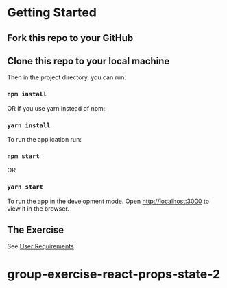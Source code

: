 # Getting Started 

## Fork this repo to your GitHub

## Clone this repo to your local machine

Then in the project directory, you can run:

### `npm install`

OR if you use yarn instead of npm:

### `yarn install`

To run the application run:

### `npm start`

OR

### `yarn start`

To run the app in the development mode.
Open [http://localhost:3000](http://localhost:3000) to view it in the browser.

## The Exercise

See [User Requirements](./user_requirements/user_requirements.md)


# group-exercise-react-props-state-2

